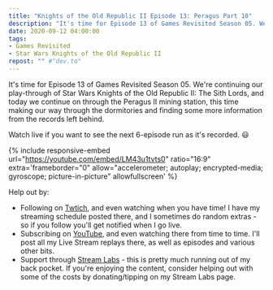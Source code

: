 ```yaml
---
title: "Knights of the Old Republic II Episode 13: Peragus Part 10"
description: "It's time for Episode 13 of Games Revisited Season 05. We're continuing our play-through of Star Wars Knights of the Old Republic II: The Sith Lords, and today we continue on through the Peragus II mining station, this time making our way through the dormitories and finding some more information from the records left behind."
date: 2020-09-12 04:00:00
tags:
- Games Revisited
- Star Wars Knights of the Old Republic II
repost: "" #"dev.to"
---
```


It's time for Episode 13 of Games Revisited Season 05. We're continuing our play-through of Star Wars Knights of the Old Republic II: The Sith Lords, and today we continue on through the Peragus II mining station, this time making our way through the dormitories and finding some more information from the records left behind.

Watch live if you want to see the next 6-episode run as it's recorded. :smiley:
<!--more-->

{% include responsive-embed url="https://youtube.com/embed/LM43u1tvts0" ratio="16:9" extra='frameborder="0" allow="accelerometer; autoplay; encrypted-media; gyroscope; picture-in-picture" allowfullscreen' %}

Help out by:
 * Following on [Twtich](https://twitch.tv/AnonJr_Live), and even watching when you have time! I have my streaming schedule posted there, and I sometimes do random extras - so if you follow you'll get notified when I go live.
 * Subscribing on [YouTube](http://www.youtube.com/channel/UCXafqhKHbkSUIrq0LAuu0tw), and even watching there from time to time. I'll post all my Live Stream replays there, as well as episodes and various other bits.
 * Support through [Stream Labs](https://streamlabs.com/anonjr_live) - this is pretty much running out of my back pocket. If you're enjoying the content, consider helping out with some of the costs by donating/tipping on my Stream Labs page.